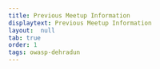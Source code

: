 ```yaml
---
title: Previous Meetup Information
displaytext: Previous Meetup Information
layout:  null
tab: true
order: 1
tags: owasp-dehradun
---
```


